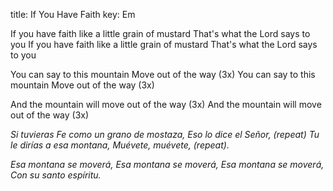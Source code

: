 title: If You Have Faith
key: Em

If you have faith like a little grain of mustard
That's what the Lord says to you
If you have faith like a little grain of mustard
That's what the Lord says to you

You can say to this mountain
Move out of the way (3x)
You can say to this mountain
Move out of the way (3x)

And the mountain will move 
out of the way (3x)
And the mountain will move 
out of the way (3x)

*Si tuvieras Fe como un grano de mostaza, 
Eso lo dice el Señor, (repeat) 
Tu le dirías a esa montana, 
Muévete, muévete, (repeat).*

*Esa montana se moverá, 
Esa montana se moverá, 
Esa montana se moverá, 
Con su santo espíritu.* 
